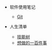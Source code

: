* 软件使用笔记
  
    * [Git](Other/git)
    
* 人生清单

    * [技能树](Other/skilltree)
    * [想做的一百件事](Other/todolist)

    

